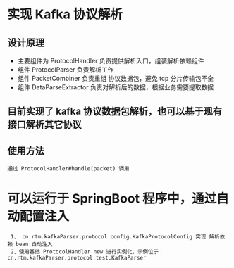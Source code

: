# 实现 Kafka 协议解析

## 设计原理
- 主要组件为 ProtocolHandler 负责提供解析入口，组装解析依赖组件
- 组件 ProtocolParser 负责解析工作
- 组件 PacketCombiner 负责重组 协议数据包，避免 tcp 分片传输包不全
- 组件 DataParseExtractor 负责对解析后的数据，根据业务需要提取数据

## 目前实现了 kafka 协议数据包解析，也可以基于现有接口解析其它协议
## 使用方法
```text
通过 ProtocolHandler#handle(packet) 调用
```
# 可以运行于 SpringBoot 程序中，通过自动配置注入 
```text
 1、 cn.rtm.kafkaParser.protocol.config.KafkaProtocolConfig 实现 解析依赖 bean 自动注入
 2、使用基础 ProtocolHandler new 进行实例化，示例位于：cn.rtm.kafkaParser.protocol.test.KafkaParser
```
